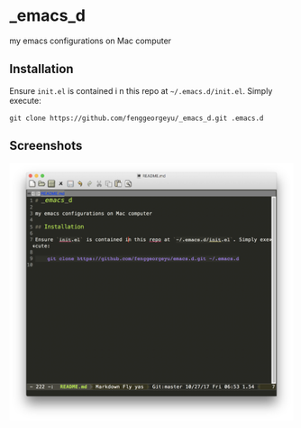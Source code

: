 # _emacs_d

my emacs configurations on Mac computer

## Installation

Ensure `init.el` is contained i   n this repo at `~/.emacs.d/init.el`. Simply execute:

	git clone https://github.com/fenggeorgeyu/_emacs_d.git .emacs.d


## Screenshots

![preview](misc/preview.png)



